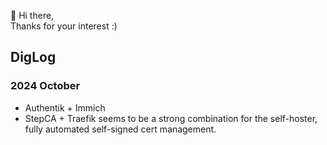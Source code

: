 👋 Hi there,  
Thanks for your interest :)

## DigLog

### 2024 October
- Authentik + Immich
- StepCA + Traefik seems to be a strong combination for the self-hoster, fully automated self-signed cert management.
